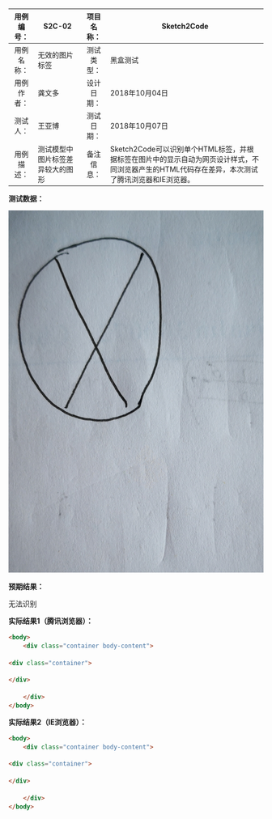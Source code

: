 # 

| 用例编号： | S2C-02 | 项目名称： | Sketch2Code |
| :--------: | ---- | :--------: | ---- |
| 用例名称： | 无效的图片标签 | 测试类型： | 黑盒测试 |
| 用例作者： | 龚文多 | 设计日期： | 2018年10月04日 |
|  测试人：  | 王亚博 | 测试日期： | 2018年10月07日 |
| 用例描述： | 测试模型中图片标签差异较大的图形 |备注信息：|Sketch2Code可以识别单个HTML标签，并根据标签在图片中的显示自动为网页设计样式，不同浏览器产生的HTML代码存在差异，本次测试了腾讯浏览器和IE浏览器。|

**测试数据：**

![02输入](https://github.com/MSE-925/img-storage/blob/master/02%E8%BE%93%E5%85%A5.jpg)

**预期结果：**

无法识别

**实际结果1（腾讯浏览器）：**

```HTML
<body>
    <div class="container body-content">    

<div class="container">   

</div>

    </div>
</body>

```

**实际结果2（IE浏览器）：**

```HTML
<body>
    <div class="container body-content">
        
<div class="container">

</div>

    </div>
</body>
```